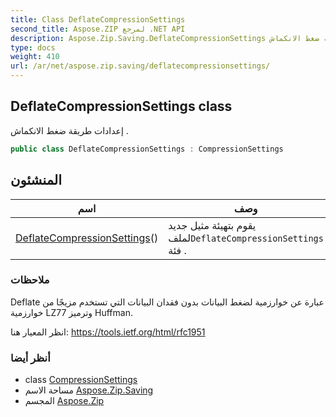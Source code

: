 ```yaml
---
title: Class DeflateCompressionSettings
second_title: Aspose.ZIP لمرجع .NET API
description: Aspose.Zip.Saving.DeflateCompressionSettings فصل. إعدادات طريقة ضغط الانكماش .
type: docs
weight: 410
url: /ar/net/aspose.zip.saving/deflatecompressionsettings/
---
```

## DeflateCompressionSettings class

إعدادات طريقة ضغط الانكماش .

```csharp
public class DeflateCompressionSettings : CompressionSettings
```

## المنشئون

| اسم | وصف |
| --- | --- |
| [DeflateCompressionSettings](deflatecompressionsettings/)() | يقوم بتهيئة مثيل جديد لملف`DeflateCompressionSettings` فئة . |

### ملاحظات

Deflate عبارة عن خوارزمية لضغط البيانات بدون فقدان البيانات التي تستخدم مزيجًا من خوارزمية LZ77 وترميز Huffman.

انظر المعيار هنا: https://tools.ietf.org/html/rfc1951

### أنظر أيضا

* class [CompressionSettings](../compressionsettings/)
* مساحة الاسم [Aspose.Zip.Saving](../../aspose.zip.saving/)
* المجسم [Aspose.Zip](../../)


